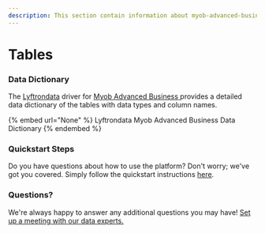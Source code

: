 ```yaml
---
description: This section contain information about myob-advanced-business connector tables information
---
```


# Tables

### Data Dictionary

The [Lyftrondata](https://www.lyftrondata.com/) driver for [Myob Advanced Business](None/)[ ](https://www.lyftrondata.com/integration/myob-advanced-business/)provides a detailed data dictionary of the tables with data types and column names.

{% embed url="None" %}
Lyftrondata Myob Advanced Business Data Dictionary
{% endembed %}

### Quickstart Steps

Do you have questions about how to use the platform? Don't worry; we've got you covered. Simply follow the quickstart instructions [here](../README.md).

### Questions? <a href="#questions" id="questions"></a>

We're always happy to answer any additional questions you may have! [Set up a meeting with our data experts.](https://www.lyftrondata.com/book-a-meeting/)

